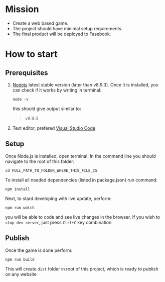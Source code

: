# Mission

-   Create a web based game.
-   The project should have minimal setup requirements.
-   The final product will be deployed to Fasebook.

# How to start

## Prerequisites

1. [Nodejs](https://nodejs.org/en/) latest stable version (later than v8.9.3). Once it is installed, you can check if it works by writing in terminal:
    ```
    node -v
    ```
    this should give output similar to:
    > v8.9.3
2. Text editor, prefered [Visual Studio Code](https://code.visualstudio.com/)

## Setup

Once Node.js is installed, open terminal.
In the command line you should navigate to the root of this folder:

```
cd FULL_PATH_TO_FOLDER_WHERE_THIS_FILE_IS
```

To install all needed dependencies (listed in package.json) run command:

```
npm install
```

Next, to stard developing with live update, perform:

```
npm run watch
```

you will be able to code and see live changes in the browser.
If you wish to `stop dev server`, just press `Ctrl+C` key combination

## Publish

Once the game is done perform:

```
npm run build
```

This will create `dist` folder in root of this project, which is ready to publish on any website
